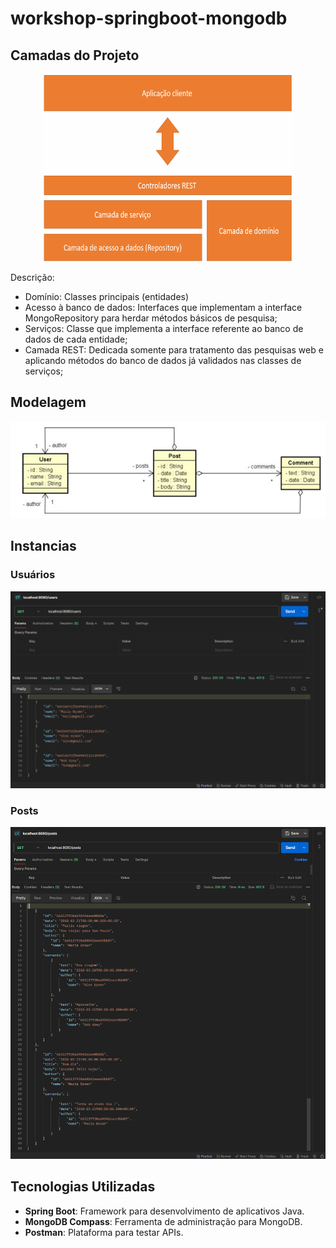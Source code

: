 # workshop-springboot-mongodb


## Camadas do Projeto

<p align="center">
  <img src="images/Camadas.png" alt="Camadas" width="400" height="300">
</p>

Descrição: 
* Domínio: Classes principais (entidades)
* Acesso à banco de dados: Interfaces que implementam a interface MongoRepository para herdar métodos básicos de pesquisa;
* Serviços: Classe que implementa a interface referente ao banco de dados de cada entidade;
* Camada REST: Dedicada somente para tratamento das pesquisas web e aplicando métodos do banco de dados já validados nas classes de serviços;

## Modelagem

<p align="center">
  <img src="images/Modelagem.png" alt="Modelagem">
</p>

## Instancias

### Usuários

<p align="center">
  <img src="images/InstanciaUsuarios.png" alt="Usuarios">
</p>

### Posts
<p align="center">
  <img src="images/InstanciaPosts.png" alt="Posts" >
</p>


## Tecnologias Utilizadas

- **Spring Boot**: Framework para desenvolvimento de aplicativos Java.
- **MongoDB Compass**: Ferramenta de administração para MongoDB.
- **Postman**: Plataforma para testar APIs.
